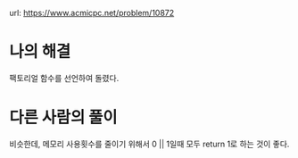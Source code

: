 url: https://www.acmicpc.net/problem/10872

# 나의 해결

팩토리얼 함수를 선언하여 돌렸다.

# 다른 사람의 풀이

비슷한데, 메모리 사용횟수를 줄이기 위해서 0 || 1일때 모두 return 1로 하는 것이 좋다.
